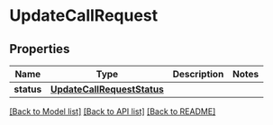 # UpdateCallRequest

## Properties
Name | Type | Description | Notes
------------ | ------------- | ------------- | -------------
**status** | [**UpdateCallRequestStatus**](UpdateCallRequestStatus.md) |  | 

[[Back to Model list]](../README.md#documentation-for-models) [[Back to API list]](../README.md#documentation-for-api-endpoints) [[Back to README]](../README.md)


